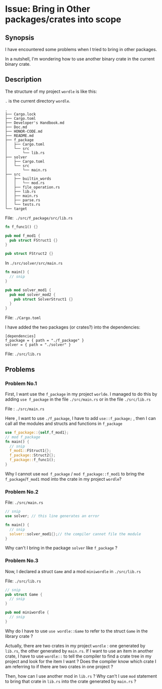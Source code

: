 # Issue: Bring in Other packages/crates into scope

## Synopsis

I have encountered some problems when I tried to bring in other packages.

In a nutshell, I'm wondering how to use another binary crate in the current binary crate.

## Description

The structure of my project `wordle` is like this:

`.` is the current directory `wordle`.

``` shell
.
├── Cargo.lock
├── Cargo.toml
├── Developer's Handbook.md
├── Doc.md
├── HONOR-CODE.md
├── README.md
├── f_package
│   ├── Cargo.toml
│   └── src
│       └── lib.rs
├── solver
│   ├── Cargo.toml
│   └── src
│       └── main.rs
├── src
│   ├── builtin_words
│   │   └── mod.rs
│   ├── file_operation.rs
│   ├── lib.rs
│   ├── main.rs
│   ├── parse.rs
│   └── tests.rs
└── target
```

File:` ./src/f_package/src/lib.rs`

``` rust
fn f_func1() {}

pub mod f_mod1 {
  pub struct FStruct1 {}
}

pub struct FStruct2 {}
```

In `./src/solver/src/main.rs`

``` rust
fn main() {
  // snip
}

pub mod solver_mod1 {
  pub mod solver_mod2 {
    pub struct SolverStruct1 {}
  }
}
```

File: `./Cargo.toml`

I have added the two packages (or crates?) into the dependencies:

```
[dependencies]
f_package = { path = "./f_package" }
solver = { path = "./solver" }
```

File: `./src/lib.rs`

## Problems

### Problem No.1

First, I want use the `f_package` in my project `worlde`. I managed to do this by adding `use f_package` in the file `./src/main.rs` or in the file `./src/lib.rs`

File : `./src/main.rs`

Here , I want to use `./f_package`, I have to add `use::f_package;` , then I can call all the modules and structs and functions in `f_package`

``` rust
use f_package::{self,f_mod1};
// mod f_package
fn main() {
  // snip
  f_mod1::FStruct1{};
  f_package::Struct2{};
  f_package::f_func1();
}
```

Why I cannot use `mod f_package` / `mod f_package::f_mod1` to bring the `f_package`/`f_mod1` mod into the crate in my project `wordle`?



### Problem No.2

File: `./src/main.rs`

``` rust
// snip
use solver; // this line generates an error

fn main() {
  // snip
  solver::solver_mod1{};// the compiler cannot file the module
}
```



Why can't I bring in the package `solver` like `f_package` ?



### Problem No.3

Now, I declared a struct `Game` and a mod `miniwordle` in `./src/lib.rs`

File: `./src/lib.rs`

``` rust
// snip
pub struct Game {
  // snip
}

pub mod miniwordle {
  // snip
}
```



Why do I have to use `use wordle::Game` to refer to the struct `Game` in the library crate ?

Actually, there are two crates in my project `wordle` : one generated by `lib.rs`, the other generated by `main.rs`. If I want to use an item in another crate, I have to use `wordle::` to tell the compiler to find a crate tree in my project and look for the item I want ? Does the compiler know which crate I am referring to if there are two crates in one project ?

Then, how can I use another mod in `lib.rs` ? Why can't I use `mod` statement to bring that crate in `lib.rs` into the crate generated by `main.rs` ?